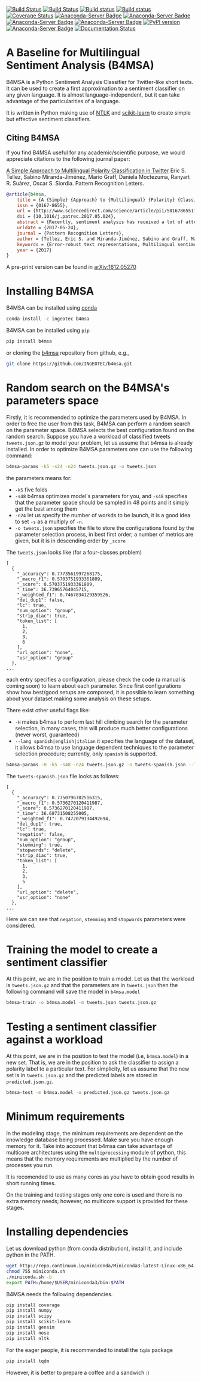 [![Build Status](https://travis-ci.org/INGEOTEC/b4msa.svg?branch=master)](https://travis-ci.org/INGEOTEC/b4msa)
[![Build Status](https://travis-ci.org/INGEOTEC/b4msa.svg?branch=develop)](https://travis-ci.org/INGEOTEC/b4msa)
[![Build status](https://ci.appveyor.com/api/projects/status/y8vwd9998p74hw0n?svg=true)](https://ci.appveyor.com/project/mgraffg/b4msa)
[![Build status](https://ci.appveyor.com/api/projects/status/y8vwd9998p74hw0n/branch/master?svg=true)](https://ci.appveyor.com/project/mgraffg/b4msa/branch/master)
[![Coverage Status](https://coveralls.io/repos/github/INGEOTEC/b4msa/badge.svg?branch=master)](https://coveralls.io/github/INGEOTEC/b4msa?branch=master)
[![Anaconda-Server Badge](https://anaconda.org/ingeotec/b4msa/badges/version.svg)](https://anaconda.org/ingeotec/b4msa)
[![Anaconda-Server Badge](https://anaconda.org/ingeotec/b4msa/badges/latest_release_date.svg)](https://anaconda.org/ingeotec/b4msa)
[![Anaconda-Server Badge](https://anaconda.org/ingeotec/b4msa/badges/platforms.svg)](https://anaconda.org/ingeotec/b4msa)
[![Anaconda-Server Badge](https://anaconda.org/ingeotec/b4msa/badges/installer/conda.svg)](https://conda.anaconda.org/ingeotec)
[![PyPI version](https://badge.fury.io/py/b4msa.svg)](https://badge.fury.io/py/b4msa)
[![Anaconda-Server Badge](https://anaconda.org/ingeotec/b4msa/badges/license.svg)](https://anaconda.org/ingeotec/b4msa)
[![Documentation Status](https://readthedocs.org/projects/b4msa/badge/?version=latest)](https://b4msa.readthedocs.io/en/latest/?badge=latest)

# A Baseline for Multilingual Sentiment Analysis (B4MSA)

B4MSA is a Python Sentiment Analysis Classifier for Twitter-like short texts. It can be used to create a first approximation to a sentiment classifier on any given language. It is almost language-independent, but it can take advantage of the particularities of a language.

It is written in Python making use of [NTLK](http://www.nltk.org/) and [scikit-learn](http://scikit-learn.org/) to create simple but effective sentiment classifiers.

## Citing B4MSA ##

If you find B4MSA useful for any academic/scientific purpose, we would appreciate citations to the following journal paper: 

[A Simple Approach to Multilingual Polarity Classification in Twitter](http://www.sciencedirect.com/science/article/pii/S0167865517301721)
Eric S. Tellez, Sabino Miranda-Jiménez, Mario Graff, Daniela Moctezuma, Ranyart R. Suárez, Oscar S. Siordia. Pattern Recognition Letters.

```bibtex
@article{b4msa,
	title = {A {Simple} {Approach} to {Multilingual} {Polarity} {Classification} in {Twitter}},
	issn = {0167-8655},
	url = {http://www.sciencedirect.com/science/article/pii/S0167865517301721},
	doi = {10.1016/j.patrec.2017.05.024},
	abstract = {Recently, sentiment analysis has received a lot of attention due to the interest in mining opinions of social media users. Sentiment analysis consists in determining the polarity of a given text, i.e., its degree of positiveness or negativeness. Traditionally, Sentiment Analysis algorithms have been tailored to a specific language given the complexity of having a number of lexical variations and errors introduced by the people generating content. In this contribution, our aim is to provide a simple to implement and easy to use multilingual framework, that can serve as a baseline for sentiment analysis contests, and as a starting point to build new sentiment analysis systems. We compare our approach in eight different languages, three of them correspond to important international contests, namely, SemEval (English), TASS (Spanish), and SENTIPOLC (Italian). Within the competitions, our approach reaches from medium to high positions in the rankings; whereas in the remaining languages our approach outperforms the reported results.},
	urldate = {2017-05-24},
	journal = {Pattern Recognition Letters},
	author = {Tellez, Eric S. and Miranda-Jiménez, Sabino and Graff, Mario and Moctezuma, Daniela and Suárez, Ranyart R. and Siordia, Oscar S.},
	keywords = {Error-robust text representations, Multilingual sentiment analysis, Opinion mining},
	year = {2017}
}
```

A pre-print version can be found in [arXiv:1612.05270](https://arxiv.org/abs/1612.05270)

# Installing B4MSA
B4MSA can be installed using [conda](https://www.continuum.io)  
```bash   
conda install -c ingeotec b4msa
```

B4MSA can be installed using `pip`
```bash
pip install b4msa
```
or cloning the [b4msa](https://github.com/INGEOTEC/b4msa) repository from github, e.g.,
```bash
git clone https://github.com/INGEOTEC/b4msa.git
```

# Random search on the B4MSA's parameters space #

Firstly, it is recommended to optimize the parameters used by
B4MSA. In order to free the user from this task, B4MSA can perform a random
search on the parameter space. B4MSA selects the best configuration found
on the random search. Suppose you have a workload of classified tweets
`tweets.json.gz` to model your problem, let us assume that b4msa is
already installed. In order to optimize B4MSA parameters one can use
the following command:

```bash
b4msa-params -k5 -s24 -n24 tweets.json.gz -o tweets.json
```

the parameters means for:

- `-k5` five folds
- `-s48` b4msa optimizes model's parameters for you, and `-s48` specifies that the parameter space should be sampled in 48 points and it simply get the best among them
- `-n24` let us specify the number of workds to be launch, it is a good idea to set `-s` as a multiply of `-n`.
- `-o tweets.json` specifies the file to store the configurations found by the parameter selection process, in best first order; a number of metrics are given,
  but it is in descending order by `_score`

The `tweets.json` looks like (for a four-classes problem)
```
[
  {
    "_accuracy": 0.7773561997268175,
    "_macro_f1": 0.5703751933361809,
    "_score": 0.5703751933361809,
    "_time": 36.73965764045715,
    "_weighted_f1": 0.7467834129359526,
    "del_dup1": false,
    "lc": true,
    "num_option": "group",
    "strip_diac": true,
    "token_list": [
      1,
      2,
      3,
      6
    ],
    "url_option": "none",
    "usr_option": "group"
  },
...
```
each entry specifies a configuration, please check the code (a manual is coming soon) to learn about each parameter. Since first configurations show how best/good setups are composed, it is possible to learn something about your dataset making some analysis on these setups.

There exist other useful flags like:

- `-H` makes b4msa to perform last hill climbing search for the parameter selection, in many cases, this will produce much better configurations (never worst, guaranteed)
- `--lang spanish|english|italian` it specifies the language of the dataset, it allows b4msa to use language dependent techniques to the parameter selection procedure; currently, only `spanish` is supported.

```bash
b4msa-params -H -k5 -s48 -n24 tweets.json.gz -o tweets-spanish.json --lang spanish
```

The `tweets-spanish.json` file looks as follows:

```
[
  {
    "_accuracy": 0.7750796782516315,
    "_macro_f1": 0.5736270120411987,
    "_score": 0.5736270120411987,
    "_time": 36.68731508255005,
    "_weighted_f1": 0.7472079134492694,
    "del_dup1": true,
    "lc": true,
    "negation": false,
    "num_option": "group",
    "stemming": true,
    "stopwords": "delete",
    "strip_diac": true,
    "token_list": [
      1,
      2,
      3,
      5
    ],
    "url_option": "delete",
    "usr_option": "none"
  },
...
```
Here we can see that `negation`, `stemming` and `stopwords` parameters were considered.

# Training the model to create a sentiment classifier

At this point, we are in the position to train a model. Let us that
the workload is `tweets.json.gz` and that the parameters are in
`tweets.json` then the following command will save the model
in `b4msa.model`

```bash
b4msa-train -o b4msa.model -m tweets.json tweets.json.gz
```

# Testing a sentiment classifier against a workload

At this point, we are in the position to test the model (i.e,
`b4msa.model`) in a new set. That is, we are in the position to ask
the classifier to assign a polarity label to a particular text. For
simplicity, let us assume that the new set is in `tweets.json.gz` and
the predicted labels are stored in `predicted.json.gz`.

```bash
b4msa-test -m b4msa.model -o predicted.json.gz tweets.json.gz
```

# Minimum requirements
In the modeling stage, the minimum requirements are dependent on the knowledge database being processed. Make sure you have enough memory for it. Take into account that b4msa can take advantage of multicore architectures using the `multiprocessing` module of python, this means that the memory requirements are multiplied by the number of processes you run.

It is recomended to use as many cores as you have to obtain good results in short running times.

On the training and testing stages only one core is used and there is no extra memory needs; however, no multicore support is provided for these stages.

# Installing dependencies

Let us download python (from conda distribution), install it, and include python
in the PATH.

```bash
wget http://repo.continuum.io/miniconda/Miniconda3-latest-Linux-x86_64.sh -O miniconda.sh
chmod 755 miniconda.sh
./miniconda.sh -b
export PATH=/home/$USER/miniconda3/bin:$PATH
```

B4MSA needs the following dependencies.

```bash
pip install coverage
pip install numpy
pip install scipy
pip install scikit-learn
pip install gensim
pip install nose
pip install nltk
```

For the eager people, it is recommended to install the `tqdm` package

```bash
pip install tqdm
```
However, it is better to prepare a coffee and a sandwich :)

